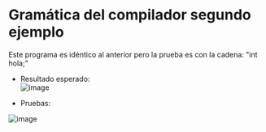 # Gramática del compilador segundo ejemplo

Este programa es idéntico al anterior pero la prueba es con la cadena: "int hola;"
- Resultado esperado: <br>
![image](https://user-images.githubusercontent.com/80979314/194931146-dd921bfc-ab69-4e88-98c7-dd25281c0122.png)


- Pruebas: <br>

![image](https://user-images.githubusercontent.com/80979314/194930675-11a77a55-007f-4b34-9c6a-dbcb1b9f5439.png)
